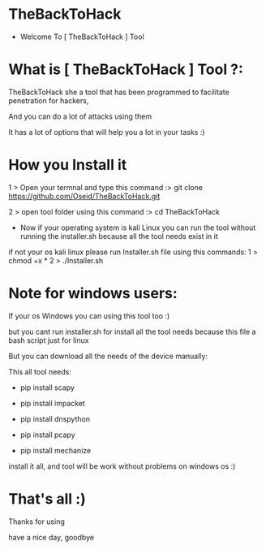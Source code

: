 # TheBackToHack


- Welcome To [ TheBackToHack ] Tool

# What is [ TheBackToHack ] Tool ?:

TheBackToHack she a tool that has been programmed to facilitate penetration for hackers, 

And you can do a lot of attacks using them

It has a lot of options that will help you a lot in your tasks :)

# How you Install it

1 > Open your termnal and type this command :> git clone https://github.com/Oseid/TheBackToHack.git

2 > open tool folder using this command :> cd TheBackToHack

- Now if your operating system is kali Linux you can run the tool without running the installer.sh because all the tool needs exist in it

if not your os kali linux please run Installer.sh file using this commands:
                                                                           1 >  chmod +x *
                                                                           2 > ./Installer.sh
                                                                           
# Note for windows users:

If your os Windows you can using this tool too :)

but you cant run installer.sh for install all the tool needs because this file a bash script just for linux

But you can download all the needs of the device manually:

This all tool needs:

- pip install scapy

- pip install impacket

- pip install dnspython

- pip install pcapy

- pip install mechanize

install it all, and tool will be work without problems on windows os :)



# That's all :)

Thanks for using 

have a nice day, goodbye

